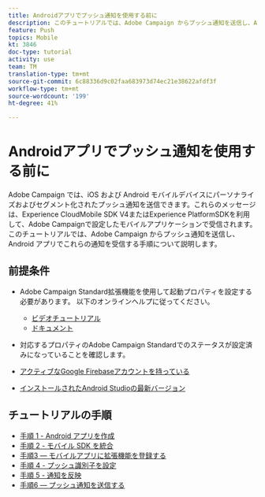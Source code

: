 ```yaml
---
title: Androidアプリでプッシュ通知を使用する前に
description: このチュートリアルでは、Adobe Campaign からプッシュ通知を送信し、Android アプリでこれらの通知を受信する手順について説明します。
feature: Push
topics: Mobile
kt: 3846
doc-type: tutorial
activity: use
team: TM
translation-type: tm+mt
source-git-commit: 6c88336d9c02faa683973d74ec21e38622afdf3f
workflow-type: tm+mt
source-wordcount: '199'
ht-degree: 41%

---
```


# Androidアプリでプッシュ通知を使用する前に

Adobe Campaign では、iOS および Android モバイルデバイスにパーソナライズおよびセグメント化されたプッシュ通知を送信できます。これらのメッセージは、Experience CloudMobile SDK V4またはExperience PlatformSDKを利用して、Adobe Campaignで設定したモバイルアプリケーションで受信されます。
このチュートリアルでは、Adobe Campaign からプッシュ通知を送信し、Android アプリでこれらの通知を受信する手順について説明します。

## 前提条件

* Adobe Campaign Standard拡張機能を使用して起動プロパティを設定する必要があります。 以下のオンラインヘルプに従ってください。
   * [ビデオチュートリアル](https://video.tv.adobe.com/v/26224?quality=12&captions=jpn)
   * [ドキュメント](https://docs.adobe.com/content/help/en/campaign-learn/campaign-standard-tutorials/communication-channels/mobile/configure-mobile-apps-using-aep-sdk.html)

* 対応するプロパティのAdobe Campaign Standardでのステータスが設定済みになっていることを確認します。
* [アクティブなGoogle Firebaseアカウントを持っている](https://firebase.google.com)
* [インストールされたAndroid Studioの最新バージョン](https://developer.android.com/studio)

## チュートリアルの手順

* [手順 1 - Android アプリを作成](/help/tutorial-push-notifications-android/create-android-app.md)
* [手順 2 - モバイル SDK を統合](/help/tutorial-push-notifications-android/integrating-with-mobile-sdk.md)
* [手順3 — モバイルアプリに拡張機能を登録する](/help/tutorial-push-notifications-android/register-mobile-extensions.md)
* [手順 4 - プッシュ識別子を設定](/help/tutorial-push-notifications-android/set-push-identifier.md)
* [手順 5 - 通知を反映](/help/tutorial-push-notifications-android/propagate-notification.md)
* [手順6 — プッシュ通知を送信する](/help/tutorial-push-notifications-android/send-push-notification.md)
